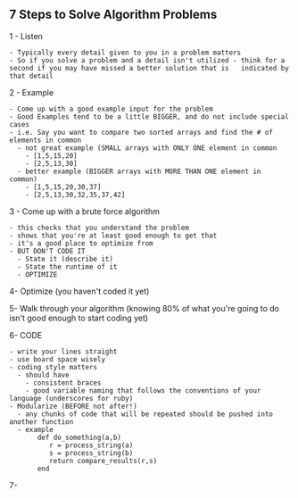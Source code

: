 ## 7 Steps to Solve Algorithm Problems
1 - Listen

    - Typically every detail given to you in a problem matters
    - So if you solve a problem and a detail isn't utilized - think for a second if you may have missed a better solution that is   indicated by that detail

2 - Example

    - Come up with a good example input for the problem
    - Good Examples tend to be a little BIGGER, and do not include special cases
    - i.e. Say you want to compare two sorted arrays and find the # of elements in common
      - not great example (SMALL arrays with ONLY ONE element in common
        - [1,5,15,20]
        - [2,5,13,30]
      - better example (BIGGER arrays with MORE THAN ONE element in common)
        - [1,5,15,20,30,37]
        - [2,5,13,30,32,35,37,42]

3 - Come up with a brute force algorithm

    - this checks that you understand the problem
    - shows that you're at least good enough to get that
    - it's a good place to optimize from
    - BUT DON'T CODE IT
      - State it (describe it)
      - State the runtime of it
      - OPTIMIZE

4- Optimize (you haven't coded it yet)

5- Walk through your algorithm (knowing 80% of what you're going to do isn't good enough to start coding yet)

6- CODE

    - write your lines straight
    - use board space wisely
    - coding style matters
      - should have
        - consistent braces
        - good variable naming that follows the conventions of your language (underscores for ruby)
    - Modularize (BEFORE not after!)
      - any chunks of code that will be repeated should be pushed into another function
      - example
           def do_something(a,b)
              r = process_string(a)
              s = process_string(b)
              return compare_results(r,s)
           end


7-
